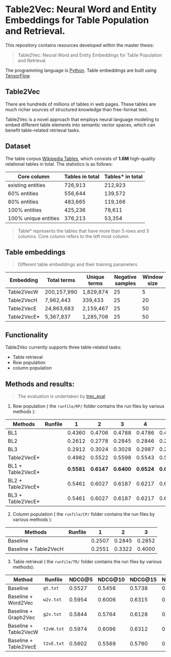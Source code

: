  # Table2Vec: Neural Word and Entity Embeddings for Table Population and Retrieval.
This repository contains resources developed within the master thesis:

 > Table2Vec: Neural Word and Entity Embeddings for Table Population and Retrieval.

The programming language is [Python](https://www.python.org/).  Table embeddings are built using [TensorFlow](https://www.tensorflow.org/tutorials/word2vec).

 ## Table2Vec
 There are hundreds of millions of tables in web pages.  These tables are much richer sources of structured knowledge than free-format text.

Table2Vec is a novel approach that employs neural language modeling to embed different table elements into semantic vector spaces, which can benefit table-related retrieval tasks.

## Dataset

The table corpus [Wikipedia Tables](http://websail-fe.cs.northwestern.edu/TabEL/),  which consists of **1.6M** high-quality relational tables in total.  The statistics is as follows:

Core column | Tables in total | Tables* in total |
|-----------| --------------- | ---------------- |
 existing entities | 726,913 | 212,923   |
 60% entities | 556,644 | 139,572  |
 80% entities| 483,665 | 119,166 |
 100% entities | 425,236 | 78,611  |
 100% unique entities | 376,213 | 53,354  |

>  Table* represents the tables that have more than 5 rows and 3 columns. Core column refers to the left most column.

## Table embeddings

> Different table embeddings and their training parameters

Embedding | Total terms | Unique terms | Negative samples | Window size |
-----------------------   | ----------- | ---------- | -------------- | ---------------- |
Table2VecW | 200,157,990 | 1,829,874 | 25 | 5 |
Table2VecH | 7,962,443 | 339,433 | 25 | 20  |
Table2VecE | 24,863,683 | 2,159,467 | 25 | 50 |
Table2VecE* | 5,367,837 | 1,285,708 | 25 | 50 |

 ## Functionality
Table2Vec currently supports three table-related tasks:

 - Table retrieval
 - Row population
 - column population


## Methods and results:

>The evaluation is undertaken by [trec_eval](https://github.com/usnistgov/trec_eval)

 1. Row population  ( the `runfile/RP/` folder contains the run files by various methods ):

Methods  |      Runfile       |    1    |    2    |    3    |   4   |   5   |
-------|-----------------  | -------- | ------- | -------- | -------- | ------- |
BL1  |  | 0.4360 | 0.4706 | 0.4788| 0.4786 | 0.4711|
BL2  |    | 0.2612 | 0.2778 | 0.2845 | 0.2846| 0.2817 |
BL3  |    | 0.2912 | 0.3024 | 0.3028 | 0.2987| 0.2910 |
Table2VecE* | | 0.4982 | 0.5522 | 0.5598 | 0.5543| 0.5476 |
BL1 + Table2VecE* | |**0.5581** | **0.6147** | **0.6400**  | **0.6524** | **0.6533** |
BL2 + Table2VecE* | | 0.5461 | 0.6027 | 0.6187 | 0.6217 | 0.6223 |
BL3 + Table2VecE* | | 0.5461 | 0.6027 | 0.6187 | 0.6217 | 0.6223 |



 2. Column population  ( the `runfile/CP/` folder contains the run files by various methods ):

Methods  |      Runfile       |    1    |    2    |    3    |
-------  |-----------------  | -------- | ------- | -------- |
Baseline  |  | 0.2507 | 0.2845 | 0.2852 |
Baseline + Table2VecH  |    | 0.2551 | 0.3322 | 0.4000 |


 3. Table retrieval ( the `runfile/TR/` folder contains the run files by various methods):

| Method |Runfile | NDCG@5 | NDCG@10 | NDCG@15 | NDCG@20 |
|---------------------|-----------------------   | ------ | ------- | ------- | ------- |
|Baseline             |      `gt.txt`            | 0.5527 | 0.5456  | 0.5738  | 0.6031  |
|Baseline + Word2Vec  | `w2v.txt`     | 0.5954 | 0.6006  | 0.6315  | 0.6588  |
Baseline + Graph2Vec|    `g2v.txt`      | 0.5844 | 0.5764  | 0.6128  | 0.6340  |
Baseline + Table2VecW |  `t2vW.txt` | 0.5974 | 0.6096 | 0.6312 | 0.6505 |
Baseline + Table2VecE | `t2vE.txt`  | 0.5602 | 0.5569| 0.5760| 0.6161  |

